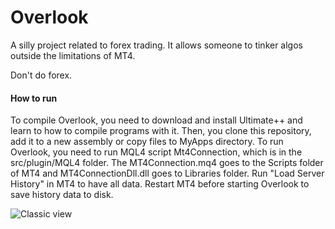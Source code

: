 # Overlook
A silly project related to forex trading. It allows someone to tinker algos outside the limitations of MT4.

Don't do forex.

#### How to run
To compile Overlook, you need to download and install Ultimate++ and learn to how to compile programs with it. Then, you clone this repository, add it to a new assembly or copy files to MyApps directory.
To run Overlook, you need to run MQL4 script Mt4Connection, which is in the src/plugin/MQL4 folder. The MT4Connection.mq4 goes to the Scripts folder of MT4 and MT4ConnectionDll.dll goes to Libraries folder.
Run "Load Server History" in MT4 to have all data. Restart MT4 before starting Overlook to save history data to disk.

![Classic view](https://github.com/sppp/Overlook/raw/master/docs/classic.jpg)
